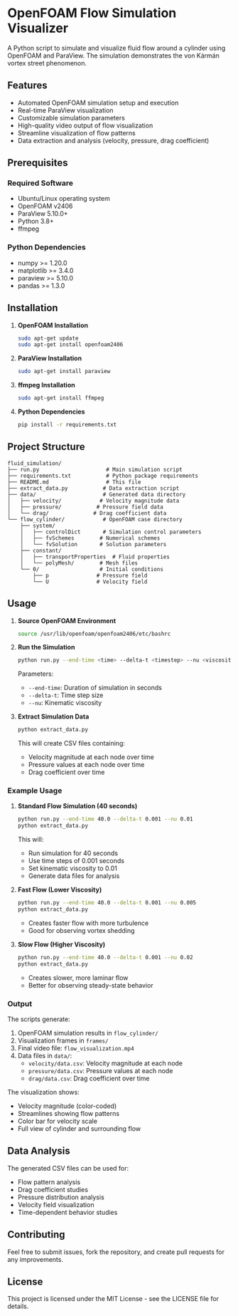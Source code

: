 # OpenFOAM Flow Simulation Visualizer

A Python script to simulate and visualize fluid flow around a cylinder using OpenFOAM and ParaView. The simulation demonstrates the von Kármán vortex street phenomenon.

## Features

- Automated OpenFOAM simulation setup and execution
- Real-time ParaView visualization
- Customizable simulation parameters
- High-quality video output of flow visualization
- Streamline visualization of flow patterns
- Data extraction and analysis (velocity, pressure, drag coefficient)

## Prerequisites

### Required Software

- Ubuntu/Linux operating system
- OpenFOAM v2406
- ParaView 5.10.0+
- Python 3.8+
- ffmpeg

### Python Dependencies

- numpy >= 1.20.0
- matplotlib >= 3.4.0
- paraview >= 5.10.0
- pandas >= 1.3.0

## Installation

1. **OpenFOAM Installation**

   ```bash
   sudo apt-get update
   sudo apt-get install openfoam2406
   ```

2. **ParaView Installation**

   ```bash
   sudo apt-get install paraview
   ```

3. **ffmpeg Installation**

   ```bash
   sudo apt-get install ffmpeg
   ```

4. **Python Dependencies**
   ```bash
   pip install -r requirements.txt
   ```

## Project Structure

```
fluid_simulation/
├── run.py                     # Main simulation script
├── requirements.txt           # Python package requirements
├── README.md                  # This file
├── extract_data.py           # Data extraction script
├── data/                     # Generated data directory
│   ├── velocity/            # Velocity magnitude data
│   ├── pressure/           # Pressure field data
│   └── drag/              # Drag coefficient data
└── flow_cylinder/            # OpenFOAM case directory
    ├── system/
    │   ├── controlDict       # Simulation control parameters
    │   ├── fvSchemes        # Numerical schemes
    │   └── fvSolution       # Solution parameters
    ├── constant/
    │   ├── transportProperties  # Fluid properties
    │   └── polyMesh/        # Mesh files
    └── 0/                   # Initial conditions
        ├── p               # Pressure field
        └── U               # Velocity field
```

## Usage

1. **Source OpenFOAM Environment**

   ```bash
   source /usr/lib/openfoam/openfoam2406/etc/bashrc
   ```

2. **Run the Simulation**

   ```bash
   python run.py --end-time <time> --delta-t <timestep> --nu <viscosity>
   ```

   Parameters:

   - `--end-time`: Duration of simulation in seconds
   - `--delta-t`: Time step size
   - `--nu`: Kinematic viscosity

3. **Extract Simulation Data**

   ```bash
   python extract_data.py
   ```

   This will create CSV files containing:

   - Velocity magnitude at each node over time
   - Pressure values at each node over time
   - Drag coefficient over time

### Example Usage

1. **Standard Flow Simulation (40 seconds)**

   ```bash
   python run.py --end-time 40.0 --delta-t 0.001 --nu 0.01
   python extract_data.py
   ```

   This will:

   - Run simulation for 40 seconds
   - Use time steps of 0.001 seconds
   - Set kinematic viscosity to 0.01
   - Generate data files for analysis

2. **Fast Flow (Lower Viscosity)**

   ```bash
   python run.py --end-time 40.0 --delta-t 0.001 --nu 0.005
   python extract_data.py
   ```

   - Creates faster flow with more turbulence
   - Good for observing vortex shedding

3. **Slow Flow (Higher Viscosity)**
   ```bash
   python run.py --end-time 40.0 --delta-t 0.001 --nu 0.02
   python extract_data.py
   ```
   - Creates slower, more laminar flow
   - Better for observing steady-state behavior

### Output

The scripts generate:

1. OpenFOAM simulation results in `flow_cylinder/`
2. Visualization frames in `frames/`
3. Final video file: `flow_visualization.mp4`
4. Data files in `data/`:
   - `velocity/data.csv`: Velocity magnitude at each node
   - `pressure/data.csv`: Pressure values at each node
   - `drag/data.csv`: Drag coefficient over time

The visualization shows:

- Velocity magnitude (color-coded)
- Streamlines showing flow patterns
- Color bar for velocity scale
- Full view of cylinder and surrounding flow

## Data Analysis

The generated CSV files can be used for:

- Flow pattern analysis
- Drag coefficient studies
- Pressure distribution analysis
- Velocity field visualization
- Time-dependent behavior studies

## Contributing

Feel free to submit issues, fork the repository, and create pull requests for any improvements.

## License

This project is licensed under the MIT License - see the LICENSE file for details.

